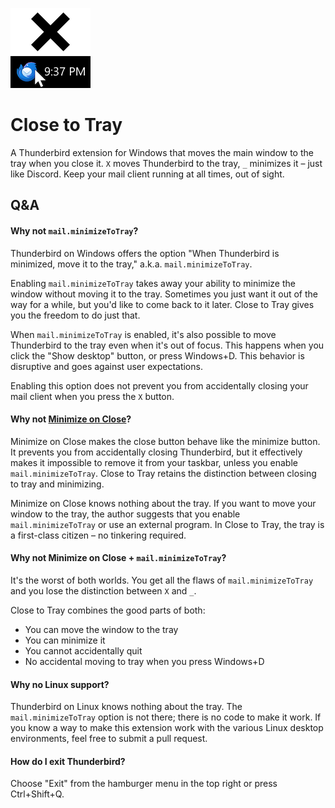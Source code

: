![Close to Tray](src/img/128.png)

# Close to Tray

A Thunderbird extension for Windows that moves the main window to the tray when you close it. `X` moves Thunderbird to the tray, `_` minimizes it – just like Discord. Keep your mail client running at all times, out of sight.

## Q&A

#### Why not `mail.minimizeToTray`?

Thunderbird on Windows offers the option "When Thunderbird is minimized, move it to the tray," a.k.a. `mail.minimizeToTray`.

Enabling `mail.minimizeToTray` takes away your ability to minimize the window without moving it to the tray. Sometimes you just want it out of the way for a while, but you'd like to come back to it later. Close to Tray gives you the freedom to do just that.

When `mail.minimizeToTray` is enabled, it's also possible to move Thunderbird to the tray even when it's out of focus. This happens when you click the "Show desktop" button, or press Windows+D. This behavior is disruptive and goes against user expectations.

Enabling this option does not prevent you from accidentally closing your mail client when you press the `X` button.

#### Why not [Minimize on Close](https://github.com/rsjtdrjgfuzkfg/thunderbird-minimizeonclose)?

Minimize on Close makes the close button behave like the minimize button. It prevents you from accidentally closing Thunderbird, but it effectively makes it impossible to remove it from your taskbar, unless you enable `mail.minimizeToTray`. Close to Tray retains the distinction between closing to tray and minimizing.

Minimize on Close knows nothing about the tray. If you want to move your window to the tray, the author suggests that you enable `mail.minimizeToTray` or use an external program. In Close to Tray, the tray is a first-class citizen – no tinkering required.

#### Why not Minimize on Close + `mail.minimizeToTray`?

It's the worst of both worlds. You get all the flaws of `mail.minimizeToTray` and you lose the distinction between `X` and `_`.

Close to Tray combines the good parts of both:
* You can move the window to the tray
* You can minimize it
* You cannot accidentally quit
* No accidental moving to tray when you press Windows+D

#### Why no Linux support?

Thunderbird on Linux knows nothing about the tray. The `mail.minimizeToTray` option is not there; there is no code to make it work. If you know a way to make this extension work with the various Linux desktop environments, feel free to submit a pull request.

#### How do I exit Thunderbird?

Choose "Exit" from the hamburger menu in the top right or press Ctrl+Shift+Q.
